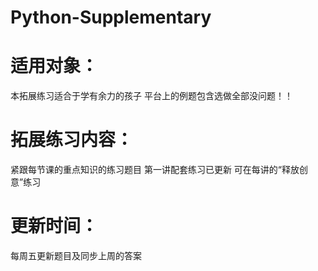 # Python-Supplementary

# 适用对象：
本拓展练习适合于学有余力的孩子
平台上的例题包含选做全部没问题！！

# 拓展练习内容：
紧跟每节课的重点知识的练习题目
第一讲配套练习已更新
可在每讲的“释放创意”练习

# 更新时间：
每周五更新题目及同步上周的答案
